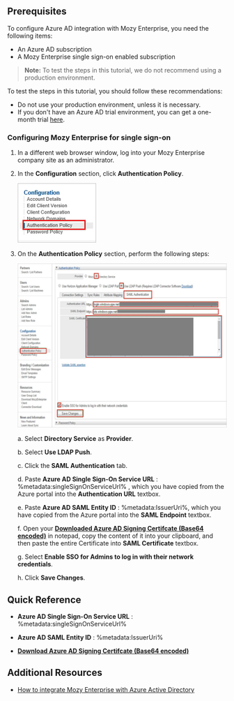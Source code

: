 ## Prerequisites

To configure Azure AD integration with Mozy Enterprise, you need the following items:

- An Azure AD subscription
- A Mozy Enterprise single sign-on enabled subscription

> **Note:**
> To test the steps in this tutorial, we do not recommend using a production environment.

To test the steps in this tutorial, you should follow these recommendations:

- Do not use your production environment, unless it is necessary.
- If you don't have an Azure AD trial environment, you can get a one-month trial [here](https://azure.microsoft.com/pricing/free-trial/).

### Configuring Mozy Enterprise for single sign-on

1. In a different web browser window, log into your Mozy Enterprise company site as an administrator.

2. In the **Configuration** section, click **Authentication Policy**.
   
   ![Authentication policy](./media/ic777314.png "Authentication policy")

3. On the **Authentication Policy** section, perform the following steps:
   
   ![Authentication policy](./media/ic777315.png "Authentication policy")
   
   a. Select **Directory Service** as **Provider**.
   
   b. Select **Use LDAP Push**.
   
   c. Click the **SAML Authentication** tab.
   
   d. Paste **Azure AD Single Sign-On Service URL** : %metadata:singleSignOnServiceUrl%
, which you have copied from the Azure portal into the **Authentication URL** textbox.
   
   e. Paste **Azure AD SAML Entity ID** : %metadata:IssuerUri%, which you have copied from the Azure portal into the **SAML Endpoint** textbox.
   
   f. Open your **[Downloaded Azure AD Signing Certifcate (Base64 encoded)](%metadata:certificateDownloadBase64Url%)** in notepad, copy the content of it into your clipboard, and then paste the entire Certificate into **SAML Certificate** textbox.
   
   g. Select **Enable SSO for Admins to log in with their network credentials**.
   
   h. Click **Save Changes**.

## Quick Reference

* **Azure AD Single Sign-On Service URL** : %metadata:singleSignOnServiceUrl%

* **Azure AD SAML Entity ID** : %metadata:IssuerUri%

* **[Download Azure AD Signing Certifcate (Base64 encoded)](%metadata:certificateDownloadBase64Url%)**

## Additional Resources

* [How to integrate Mozy Enterprise with Azure Active Directory](https://docs.microsoft.com/azure/active-directory/active-directory-saas-mozy-enterprise-tutorial)
